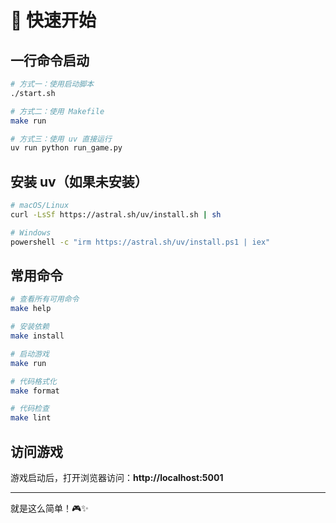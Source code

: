 # 🚀 快速开始

## 一行命令启动

```bash
# 方式一：使用启动脚本
./start.sh

# 方式二：使用 Makefile
make run

# 方式三：使用 uv 直接运行
uv run python run_game.py
```

## 安装 uv（如果未安装）

```bash
# macOS/Linux
curl -LsSf https://astral.sh/uv/install.sh | sh

# Windows
powershell -c "irm https://astral.sh/uv/install.ps1 | iex"
```

## 常用命令

```bash
# 查看所有可用命令
make help

# 安装依赖
make install

# 启动游戏
make run

# 代码格式化
make format

# 代码检查
make lint
```

## 访问游戏

游戏启动后，打开浏览器访问：**http://localhost:5001**

---

就是这么简单！🎮✨ 